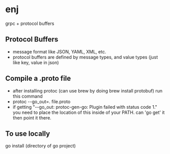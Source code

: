 # enj
grpc + protocol buffers

## Protocol Buffers
- message format like JSON, YAML, XML, etc.
- protocol buffers are defined by message types, and value types (just like key, value in json)

## Compile a .proto file
- after installing protoc (can use brew by doing brew install protobuf) run this command
- protoc --go_out=. file.proto
- if getting "--go_out: protoc-gen-go: Plugin failed with status code 1." you need to place the location of this inside of your PATH. can 'go get' it then point it there.

## To use locally
go install (directory of go project)
